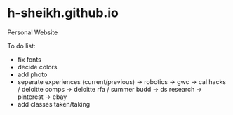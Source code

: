 # h-sheikh.github.io
Personal Website

To do list:
- fix fonts
- decide colors
- add photo
- seperate experiences (current/previous)
    -> robotics
    -> gwc
    -> cal hacks / deloitte comps
    -> deloitte rfa / summer budd
    -> ds research
    -> pinterest
    -> ebay
- add classes taken/taking
